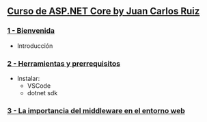 ## [Curso de ASP.NET Core by Juan Carlos Ruiz](https://platzi.com/clases/aspnet-core/)

### [1 - Bienvenida](https://platzi.com/clases/1395-aspnet-core/14479-bienvenida-al-curso8835/)
- Introducción

### [2 - Herramientas y prerrequisitos](https://platzi.com/clases/1395-aspnet-core/14480-herramientas-y-prerrequisitos/)
- Instalar:
  - VSCode
  - dotnet sdk
### [3 - La importancia del middleware en el entorno web]()